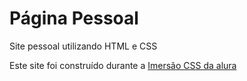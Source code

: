 # Página Pessoal
Site pessoal utilizando HTML e CSS
<p>Este site foi construído durante a <a href="https://www.alura.com.br/imersao-css">Imersão CSS da alura</a></p>

